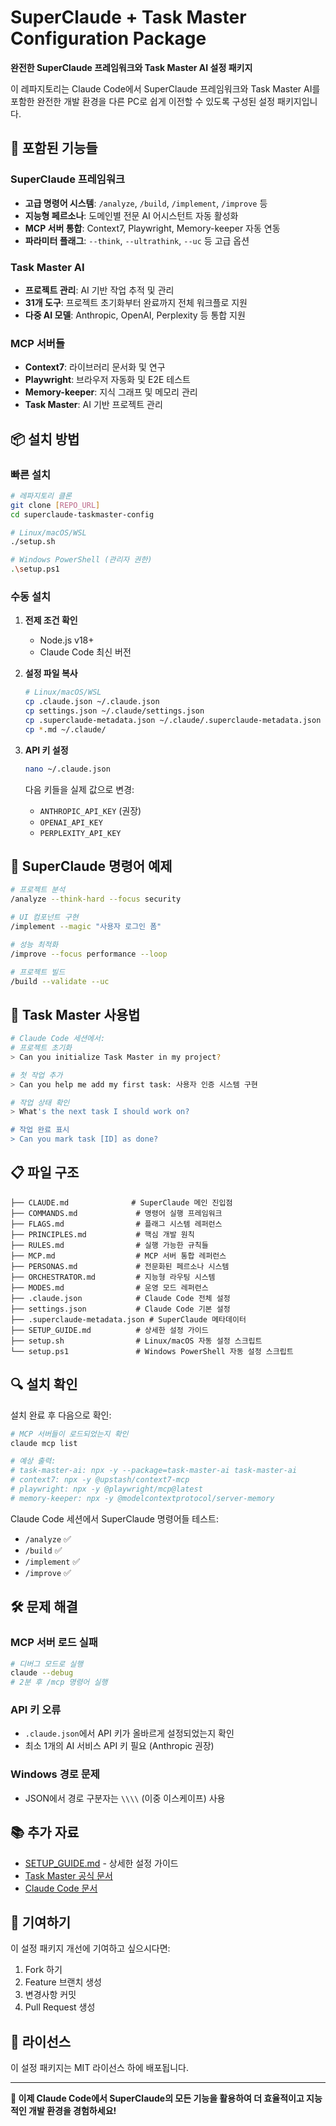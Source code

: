 # SuperClaude + Task Master Configuration Package

**완전한 SuperClaude 프레임워크와 Task Master AI 설정 패키지**

이 레파지토리는 Claude Code에서 SuperClaude 프레임워크와 Task Master AI를 포함한 완전한 개발 환경을 다른 PC로 쉽게 이전할 수 있도록 구성된 설정 패키지입니다.

## 🚀 포함된 기능들

### SuperClaude 프레임워크
- **고급 명령어 시스템**: `/analyze`, `/build`, `/implement`, `/improve` 등
- **지능형 페르소나**: 도메인별 전문 AI 어시스턴트 자동 활성화
- **MCP 서버 통합**: Context7, Playwright, Memory-keeper 자동 연동
- **파라미터 플래그**: `--think`, `--ultrathink`, `--uc` 등 고급 옵션

### Task Master AI
- **프로젝트 관리**: AI 기반 작업 추적 및 관리
- **31개 도구**: 프로젝트 초기화부터 완료까지 전체 워크플로 지원
- **다중 AI 모델**: Anthropic, OpenAI, Perplexity 등 통합 지원

### MCP 서버들
- **Context7**: 라이브러리 문서화 및 연구
- **Playwright**: 브라우저 자동화 및 E2E 테스트
- **Memory-keeper**: 지식 그래프 및 메모리 관리
- **Task Master**: AI 기반 프로젝트 관리

## 📦 설치 방법

### 빠른 설치

```bash
# 레파지토리 클론
git clone [REPO_URL]
cd superclaude-taskmaster-config

# Linux/macOS/WSL
./setup.sh

# Windows PowerShell (관리자 권한)
.\setup.ps1
```

### 수동 설치

1. **전제 조건 확인**
   - Node.js v18+ 
   - Claude Code 최신 버전

2. **설정 파일 복사**
   ```bash
   # Linux/macOS/WSL
   cp .claude.json ~/.claude.json
   cp settings.json ~/.claude/settings.json
   cp .superclaude-metadata.json ~/.claude/.superclaude-metadata.json
   cp *.md ~/.claude/
   ```

3. **API 키 설정**
   ```bash
   nano ~/.claude.json
   ```
   다음 키들을 실제 값으로 변경:
   - `ANTHROPIC_API_KEY` (권장)
   - `OPENAI_API_KEY`
   - `PERPLEXITY_API_KEY`

## 🎯 SuperClaude 명령어 예제

```bash
# 프로젝트 분석
/analyze --think-hard --focus security

# UI 컴포넌트 구현
/implement --magic "사용자 로그인 폼"

# 성능 최적화
/improve --focus performance --loop

# 프로젝트 빌드
/build --validate --uc
```

## 🔧 Task Master 사용법

```bash
# Claude Code 세션에서:
# 프로젝트 초기화
> Can you initialize Task Master in my project?

# 첫 작업 추가
> Can you help me add my first task: 사용자 인증 시스템 구현

# 작업 상태 확인
> What's the next task I should work on?

# 작업 완료 표시
> Can you mark task [ID] as done?
```

## 📋 파일 구조

```
├── CLAUDE.md              # SuperClaude 메인 진입점
├── COMMANDS.md             # 명령어 실행 프레임워크
├── FLAGS.md                # 플래그 시스템 레퍼런스
├── PRINCIPLES.md           # 핵심 개발 원칙
├── RULES.md                # 실행 가능한 규칙들
├── MCP.md                  # MCP 서버 통합 레퍼런스
├── PERSONAS.md             # 전문화된 페르소나 시스템
├── ORCHESTRATOR.md         # 지능형 라우팅 시스템
├── MODES.md                # 운영 모드 레퍼런스
├── .claude.json            # Claude Code 전체 설정
├── settings.json           # Claude Code 기본 설정
├── .superclaude-metadata.json # SuperClaude 메타데이터
├── SETUP_GUIDE.md          # 상세한 설정 가이드
├── setup.sh                # Linux/macOS 자동 설정 스크립트
└── setup.ps1               # Windows PowerShell 자동 설정 스크립트
```

## 🔍 설치 확인

설치 완료 후 다음으로 확인:

```bash
# MCP 서버들이 로드되었는지 확인
claude mcp list

# 예상 출력:
# task-master-ai: npx -y --package=task-master-ai task-master-ai
# context7: npx -y @upstash/context7-mcp
# playwright: npx -y @playwright/mcp@latest
# memory-keeper: npx -y @modelcontextprotocol/server-memory
```

Claude Code 세션에서 SuperClaude 명령어들 테스트:
- `/analyze` ✅
- `/build` ✅  
- `/implement` ✅
- `/improve` ✅

## 🛠️ 문제 해결

### MCP 서버 로드 실패
```bash
# 디버그 모드로 실행
claude --debug
# 2분 후 /mcp 명령어 실행
```

### API 키 오류
- `.claude.json`에서 API 키가 올바르게 설정되었는지 확인
- 최소 1개의 AI 서비스 API 키 필요 (Anthropic 권장)

### Windows 경로 문제
- JSON에서 경로 구분자는 `\\\\` (이중 이스케이프) 사용

## 📚 추가 자료

- [SETUP_GUIDE.md](./SETUP_GUIDE.md) - 상세한 설정 가이드
- [Task Master 공식 문서](https://github.com/eyaltoledano/claude-task-master)
- [Claude Code 문서](https://docs.anthropic.com/en/docs/claude-code)

## 🤝 기여하기

이 설정 패키지 개선에 기여하고 싶으시다면:
1. Fork 하기
2. Feature 브랜치 생성
3. 변경사항 커밋
4. Pull Request 생성

## 📄 라이선스

이 설정 패키지는 MIT 라이선스 하에 배포됩니다.

---

**🎉 이제 Claude Code에서 SuperClaude의 모든 기능을 활용하여 더 효율적이고 지능적인 개발 환경을 경험하세요!**
